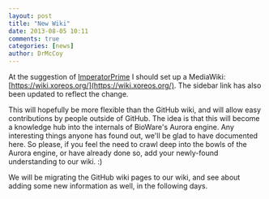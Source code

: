 ```yaml
---
layout: post
title: "New Wiki"
date: 2013-08-05 10:11
comments: true
categories: [news]
author: DrMcCoy
---
```


At the suggestion of [ImperatorPrime](https://github.com/ImperatorPrime) I should set up a MediaWiki: [https://wiki.xoreos.org/](https://wiki.xoreos.org/). The sidebar link has also been updated to reflect the change.

This will hopefully be more flexible than the GitHub wiki, and will allow easy contributions by people outside of GitHub. The idea is that this will become a knowledge hub into the internals of BioWare's Aurora engine. Any interesting things anyone has found out, we'll be glad to have documented here. So please, if you feel the need to crawl deep into the bowls of the Aurora engine, or have already done so, add your newly-found understanding to our wiki. :)

We will be migrating the GitHub wiki pages to our wiki, and see about adding some new information as well, in the following days.
